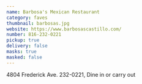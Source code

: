 ```yaml
---
name: Barbosa's Mexican Restaurant
category: faves
thumbnail: barbosas.jpg
website: https://www.barbosascastillo.com/
number: 816-232-0221
pickup: true
delivery: false
masks: true
masked: false
---
```


4804 Frederick Ave. 232-0221, Dine in or carry out
